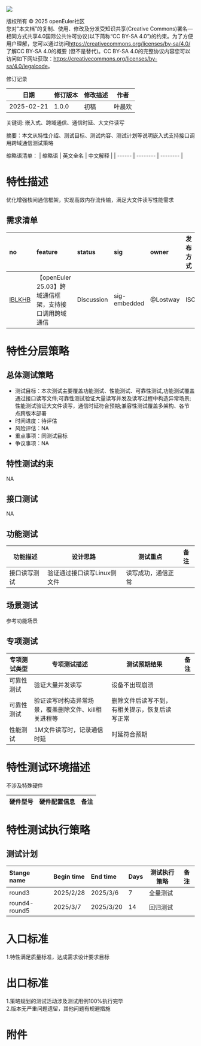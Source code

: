 ![](./images/image.png)

版权所有 © 2025 openEuler社区  
您对“本文档”的复制、使用、修改及分发受知识共享(Creative Commons)署名—相同方式共享4.0国际公共许可协议(以下简称“CC BY-SA
4.0”)的约束。为了方便用户理解，您可以通过访问<https://creativecommons.org/licenses/by-sa/4.0/>了解CC BY-SA 4.0的概要 (但不是替代)。CC BY-SA
4.0的完整协议内容您可以访问如下网址获取：<https://creativecommons.org/licenses/by-sa/4.0/legalcode>。

 修订记录

| 日期 | 修订版本     | 修改描述  | 作者 |
| ---- | ----------- | -------- | ---- |
| 2025-02-21 |  1.0.0    |  初稿     | 叶晨欢 |

关键词:  嵌入式、跨域通信、通信时延、大文件读写

摘要：本文从特性介绍、测试目标、测试内容、测试计划等说明嵌入式支持接口调用跨域通信测试策略

缩略语清单：
| 缩略语 | 英文全名 | 中文解释 |
| ------ | -------- | -------- |

# 特性描述
<!-- 主要介绍特性实现的背景、功能以及作用 -->

优化增强核间通信框架，实现高效内存流传输，满足大文件读写性能需求

## 需求清单

|no|feature|status|sig|owner|发布方式|涉及软件包列表|
|:----|:---|:---|:--|:----|:----|:----|
|[IBLKHB](https://gitee.com/openeuler/release-management/issues/IBLKHB?from=project-issue)| 【openEuler 25.03】跨域通信框架，支持接口调用跨域通信 | Discussion |  sig-embedded | 	@Lostway| ISO  | yocto-meta-openeuler |


# 特性分层策略
## 总体测试策略
<!-- 主要描述特性的整体测试策略，主要开展哪些测试(接口/功能/场景/专项) -->

- 测试目标：本次测试主要覆盖功能测试、性能测试、可靠性测试,功能测试覆盖通过接口读写文件;可靠性测试验证大量读写并发及读写过程中构造异常场景;性能测试验证大文件读写，通信时延符合预期;兼容性测试覆盖多架构、各节点跨版本部署
- 时间进度：待评估
- 风险评估：NA
- 重点事项：同测试目标
- 争议事项：NA

## 特性测试约束
<!-- 主要描述特性测试的约束条件 -->

NA

## 接口测试
<!-- 主要描述接口级测试策略及测试设计思路 -->

NA

## 功能测试
<!-- 主要描述特性提供的功能的测试策略及测试思路 -->

| 功能描述 | 设计思路 | 测试重点 | 备注 |
| ------- | ------- | ------- | ---- |
| 接口读写测试 | 验证通过接口读写Linux侧文件 | 读写成功，通信正常  |      |




## 场景测试
<!-- 主要描述对特性使用的主要场景的测试策略及测试思路 -->

参考功能场景

## 专项测试
<!-- 主要描述其他专项测试,如安全测试 稳定性测试 性能测试 兼容性测试等 -->
| 专项测试类型 |专项测试描述 | 测试预期结果 | 备注|
| -------- | ------------ | ---- |----|
| 可靠性测试 |验证大量并发读写 | 设备不出现崩溃  | |
| 可靠性测试 |验证读写时构造异常场景，覆盖删除文件、kill相关进程等 |  删除文件后读写不到，有相关提示，恢复后读写正常 | |
|性能测试 |1M文件读写时，记录通信时延| 时延符合预期 | |



# 特性测试环境描述
<!-- 主要描述执行测试的硬件信息 -->
不涉及特殊硬件

| 硬件型号 | 硬件配置信息 | 备注 |
| -------- | ------------ | ---- |

# 特性测试执行策略

## 测试计划
<!-- 测试执行策略主要描述该轮次执行的分层策略中的测试项 -->

| Stange name   | Begin time | End time   | Days | 测试执行策略                   | 备注   |
| :------------ | :--------- | :--------- | ---- | ----------------------------- | ------ |
|     round3     |  2025/2/28        |2025/3/6       |     7|                    全量测试           |        |
|     round4-round5         |   2025/3/7         |  2025/3/20         |14      |   回归测试                           |        |

# 入口标准  
1.特性满足质量标准，达成需求设计要求目标

# 出口标准  
1.策略规划的测试活动涉及测试用例100%执行完毕  
2.版本无严重问题遗留，其他问题有规避措施

# 附件
